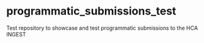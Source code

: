 # programmatic_submissions_test
Test repository to showcase and test programmatic submissions to the HCA INGEST 
